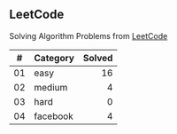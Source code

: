 ## LeetCode

Solving Algorithm Problems from [LeetCode](https://leetcode.com/)

| #  |    Category    | Solved |
|:--:|:---------------|-------:|
| 01 |      easy      |   16   |
| 02 |     medium     |   4   |
| 03 |      hard      |   0   |
| 04 |    facebook    |   4   |
